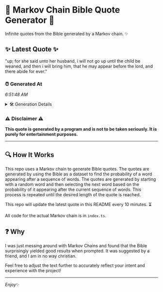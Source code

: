 # 📖 Markov Chain Bible Quote Generator 📖

Infinite quotes from the Bible generated by a Markov chain. ✨

## ✨ Latest Quote ✨
"up; for she said unto her husband, i will not go up until the child be weaned, and then i will bring him, that he may appear before the lord, and there abide for ever."

### ⏰ Generated At
*6:51:48 AM*

<details>
    <summary>🛠️ Generation Details</summary>
    <p>
        <strong>🌱 Seed:</strong> up;<br>
        <strong>🔄 Iterations:</strong> 34<br>
        <strong>📜 Context History:</strong><br>[ up; ]: for<br>[ up;, for ]: she<br>[ up;, for, she ]: said<br>[ up;, for, she, said ]: unto<br>[ up;, for, she, said, unto ]: her<br>[ up;, for, she, said, unto, her ]: husband,<br>[ for, she, said, unto, her, husband, ]: i<br>[ she, said, unto, her, husband,, i ]: will<br>[ said, unto, her, husband,, i, will ]: not<br>[ unto, her, husband,, i, will, not ]: go<br>[ her, husband,, i, will, not, go ]: up<br>[ husband,, i, will, not, go, up ]: until<br>[ i, will, not, go, up, until ]: the<br>[ will, not, go, up, until, the ]: child<br>[ not, go, up, until, the, child ]: be<br>[ go, up, until, the, child, be ]: weaned,<br>[ up, until, the, child, be, weaned, ]: and<br>[ until, the, child, be, weaned,, and ]: then<br>[ the, child, be, weaned,, and, then ]: i<br>[ child, be, weaned,, and, then, i ]: will<br>[ be, weaned,, and, then, i, will ]: bring<br>[ weaned,, and, then, i, will, bring ]: him,<br>[ and, then, i, will, bring, him, ]: that<br>[ then, i, will, bring, him,, that ]: he<br>[ i, will, bring, him,, that, he ]: may<br>[ will, bring, him,, that, he, may ]: appear<br>[ bring, him,, that, he, may, appear ]: before<br>[ him,, that, he, may, appear, before ]: the<br>[ that, he, may, appear, before, the ]: lord,<br>[ he, may, appear, before, the, lord, ]: and<br>[ may, appear, before, the, lord,, and ]: there<br>[ appear, before, the, lord,, and, there ]: abide<br>[ before, the, lord,, and, there, abide ]: for<br>[ the, lord,, and, there, abide, for ]: ever.<br>
    </p>
</details>

### ⚠️ Disclaimer ⚠️
**This quote is generated by a program and is not to be taken seriously. It is purely for entertainment purposes.**

---

## 🔍 How It Works

This repo uses a Markov chain to generate Bible quotes. The quotes are generated by using the Bible as a dataset to find the probability of a word appearing after a sequence of words. The quotes are generated by starting with a random word and then selecting the next word based on the probability of it appearing after the current sequence of words. This process is repeated until the desired length of the quote is reached.

This repo will update the latest quote in this README every 10 minutes. ⏳

All code for the actual Markov chain is in `index.ts`.

## ❓ Why

I was just messing around with Markov Chains and found that the Bible surprisingly yielded good results when prompted. 
It was suggested by a friend, and I am in no way christian.

Feel free to adjust the text further to accurately reflect your intent and experience with the project!

---

*Enjoy*✨
